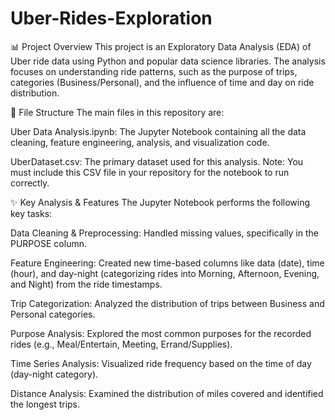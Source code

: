 # Uber-Rides-Exploration
📊 Project Overview
This project is an Exploratory Data Analysis (EDA) of Uber ride data using Python and popular data science libraries. The analysis focuses on understanding ride patterns, such as the purpose of trips, categories (Business/Personal), and the influence of time and day on ride distribution.

📁 File Structure
The main files in this repository are:

Uber Data Analysis.ipynb: The Jupyter Notebook containing all the data cleaning, feature engineering, analysis, and visualization code.

UberDataset.csv: The primary dataset used for this analysis. Note: You must include this CSV file in your repository for the notebook to run correctly.

✨ Key Analysis & Features
The Jupyter Notebook performs the following key tasks:

Data Cleaning & Preprocessing: Handled missing values, specifically in the PURPOSE column.

Feature Engineering: Created new time-based columns like data (date), time (hour), and day-night (categorizing rides into Morning, Afternoon, Evening, and Night) from the ride timestamps.

Trip Categorization: Analyzed the distribution of trips between Business and Personal categories.

Purpose Analysis: Explored the most common purposes for the recorded rides (e.g., Meal/Entertain, Meeting, Errand/Supplies).

Time Series Analysis: Visualized ride frequency based on the time of day (day-night category).

Distance Analysis: Examined the distribution of miles covered and identified the longest trips.
